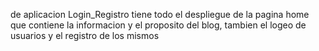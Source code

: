 de aplicacion Login_Registro tiene todo el despliegue de la pagina home que contiene la informacion y el proposito del blog, tambien el logeo de usuarios y el registro de los mismos


